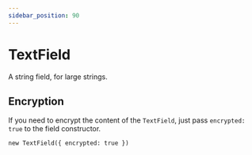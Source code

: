 ```yaml
---
sidebar_position: 90
---
```

# TextField

A string field, for large strings.

## Encryption

If you need to encrypt the content of the `TextField`, just pass `encrypted: true` to the field constructor.

```
new TextField({ encrypted: true })
```

